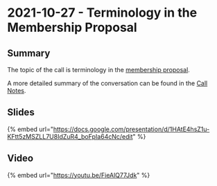 # 2021-10-27 - Terminology in the Membership Proposal

## Summary

The topic of the call is terminology in the [membership proposal](https://docs.google.com/document/d/1mjmb-si95H\_YK9qeNIhyTBfstGI-2NPAycz0y78GYGc/edit#).&#x20;

A more detailed summary of the conversation can be found in the [Call Notes](https://docs.google.com/document/d/17ZgcSk7iVNgioo6-wolKNMEJEPTQQbvTtVwFxJ-iyS8/edit?usp=sharing).

## Slides

{% embed url="https://docs.google.com/presentation/d/1HAtE4hsZ1u-KFtt5zMSZLL7U8IdZuR4_boFpIa64cNc/edit" %}

## Video

{% embed url="https://youtu.be/FieAlQ77Jdk" %}
